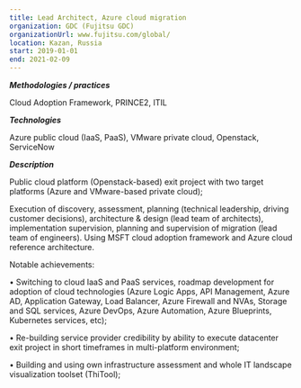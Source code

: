 ```yaml
---
title: Lead Architect, Azure cloud migration
organization: GDC (Fujitsu GDC)
organizationUrl: www.fujitsu.com/global/ 
location: Kazan, Russia
start: 2019-01-01
end: 2021-02-09
---
```


***Methodologies / practices***

Cloud Adoption Framework, PRINCE2, ITIL

***Technologies***

Azure public cloud (IaaS, PaaS), VMware private cloud, Openstack, ServiceNow

***Description***

Public cloud platform (Openstack-based) exit project with two target platforms (Azure and VMware-based private cloud);

Execution of discovery, assessment, planning (technical leadership, driving customer decisions), architecture & design (lead team of architects), implementation supervision, planning and supervision of migration (lead team of engineers).
Using MSFT cloud adoption framework and Azure cloud reference architecture.

Notable achievements:

•	Switching to cloud IaaS and PaaS services, roadmap development for adoption of cloud technologies (Azure Logic Apps, API Management, Azure AD, Application Gateway, Load Balancer, Azure Firewall and NVAs, Storage and SQL services, Azure DevOps, Azure Automation, Azure Blueprints, Kubernetes services, etc);

•	Re-building service provider credibility by ability to execute datacenter exit project in short timeframes in multi-platform environment;

•	Building and using own infrastructure assessment and whole IT landscape visualization toolset (ThiTool);


